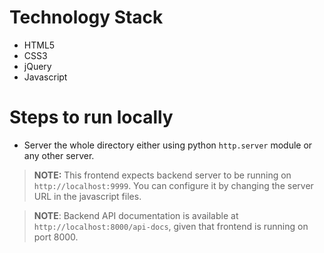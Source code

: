 # Technology Stack

- HTML5
- CSS3
- jQuery
- Javascript

# Steps to run locally

- Server the whole directory either using python `http.server` module or any other server. 

> **NOTE:** This frontend expects backend server to be running on `http://localhost:9999`. You can configure it by changing the server URL in the javascript files.

> **NOTE**: Backend API documentation is available at `http://localhost:8000/api-docs`, given that frontend is running on port 8000.
